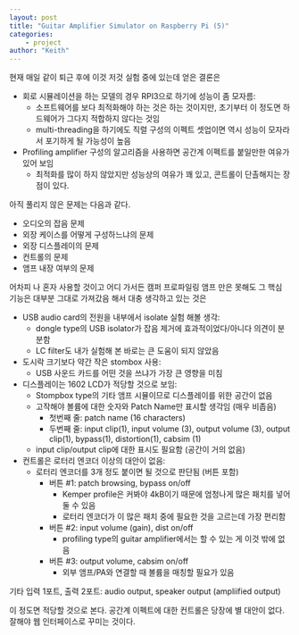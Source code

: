 ```yaml
---
layout: post
title: "Guitar Amplifier Simulator on Raspberry Pi (5)"
categories:
    - project
author: "Keith"
---
```


현재 매일 같이 퇴근 후에 이것 저것 실험 중에 있는데 얻은 결론은
- 회로 시뮬레이션을 하는 모델의 경우 RPI3으로 하기에 성능이 좀 모자름:
    - 소프트웨어를 보다 최적화해야 하는 것은 하는 것이지만, 초기부터 이 정도면 하드웨어가 그다지 적합하지 않다는 것임
    - multi-threading을 하기에도 직렬 구성의 이펙트 셋업이면 역시 성능이 모자라서 포기하게 될 가능성이 높음
- Profiling amplifier 구성의 알고리즘을 사용하면 공간계 이펙트를 붙일만한 여유가 있어 보임
    - 최적화를 많이 하지 않았지만 성능상의 여유가 꽤 있고, 콘트롤이 단촐해지는 장점이 있다.

아직 풀리지 않은 문제는 다음과 같다.
- 오디오의 잡음 문제
- 외장 케이스를 어떻게 구성하느냐의 문제
- 외장 디스플레이의 문제
- 컨트롤의 문제
- 앰프 내장 여부의 문제

어차피 나 혼자 사용할 것이고 어디 가서든 캠퍼 프로파일링 앰프 만은 못해도 그 핵심 기능은 대부분 그대로 가져갔음 해서 대충 생각하고 있는 것은
- USB audio card의 전원을 내부에서 isolate 실험 해볼 생각:
    - dongle type의 USB isolator가 잡음 제거에 효과적이었다/아니다 의견이 분분함
    - LC filter도 내가 실험해 본 바로는 큰 도움이 되지 않았음
- 도시락 크기보다 약간 작은 stombox 사용:
    - USB 사운드 카드를 어떤 것을 쓰냐가 가장 큰 영향을 미침
- 디스플레이는 1602 LCD가 적당할 것으로 보임:
    - Stompbox type의 기타 앰프 시뮬이므로 디스플레이를 위한 공간이 없음
    - 고작해야 볼륨에 대한 숫자와 Patch Name만 표시할 생각임 (매우 비좁음)
        - 첫번째 줄: patch name (16 characters)
        - 두번째 줄: input clip(1), input volume (3), output volume (3), output clip(1), bypass(1), distortion(1), cabsim (1)
    - input clip/output clip에 대한 표시도 필요함 (공간이 거의 없음)
- 컨트롤은 로터리 엔코더 이상의 대안이 없음:
    - 로터리 엔코더를 3개 정도 붙이면 될 것으로 판단됨 (버튼 포함)
        - 버튼 #1: patch browsing, bypass on/off
            - Kemper profile은 커봐야 4kB이기 때문에 엄청나게 많은 패치를 넣어둘 수 있음
            - 로터리 엔코더가 이 많은 패치 중에 필요한 것을 고르는데 가장 편리함
        - 버튼 #2: input volume (gain), dist on/off
            - profiling type의 guitar amplifier에서는 할 수 있는 게 이것 밖에 없음
        - 버튼 #3: output volume, cabsim on/off
            - 외부 앰프/PA와 연결할 때 볼륨을 매칭할 필요가 있음

기타 입력 1포트, 출력 2포트: audio output, speaker output (ampliified output)

이 정도면 적당할 것으로 본다. 공간계 이펙트에 대한 컨트롤은 당장에 별 대안이 없다. 잘해야 웹 인터페이스로 꾸미는 것이다. 